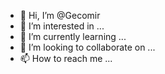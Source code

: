 - 👋 Hi, I’m @Gecomir
- 👀 I’m interested in ...
- 🌱 I’m currently learning ...
- 💞️ I’m looking to collaborate on ...
- 📫 How to reach me ...

<!---
Gecomir/Gecomir is a ✨ special ✨ repository because its `README.md` (this file) appears on your GitHub profile.
You can click the Preview link to take a look at your changes.
--->
